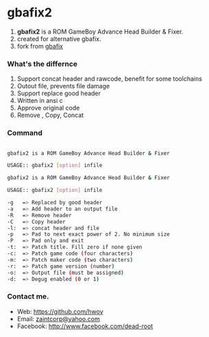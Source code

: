 # gbafix2
1. **gbafix2** is a ROM GameBoy Advance Head Builder & Fixer.
2. created for alternative gbafix.
3. fork from [gbafix](https://github.com/devkitPro/gba-tools/blob/master/src/gbafix.c)

### What's the differnce
1. Support concat header and rawcode, benefit for some toolchains
2. Outout file, prevents file damage
3. Support replace good header
4. Written in ansi c
5. Approve original code
6. Remove , Copy, Concat

### Command

```sh

gbafix2 is a ROM GameBoy Advance Head Builder & Fixer

USAGE:: gbafix2 [option] infile

gbafix2 is a ROM GameBoy Advance Head Builder & Fixer

USAGE:: gbafix2 [option] infile

-g	 => Replaced by good header
-a	 => Add header to an output file
-R	 => Remove header
-C	 => Copy header
-l:	 => concat header and file
-p	 => Pad to next exact power of 2. No minimum size
-P	 => Pad only and exit
-t:	 => Patch title. Fill zero if none given
-c:	 => Patch game code (four characters)
-m:	 => Patch maker code (two characters)
-r:	 => Patch game version (number)
-o:	 => Output file (must be assigned)
-d:	 => Degug enabled (0 or 1)


```


### Contact me. 
- Web: https://github.com/hwoy 
- Email: zaintcorp@yahoo.com 
- Facebook: http://www.facebook.com/dead-root 
